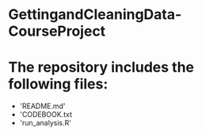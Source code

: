 GettingandCleaningData-CourseProject
====================================

The repository includes the following files:
=========================================
- 'README.md'
- 'CODEBOOK.txt
- 'run_analysis.R'

